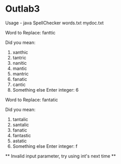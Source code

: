 # Outlab3

Usage - java SpellChecker words.txt mydoc.txt


Word to Replace: fanttic

Did you mean:
1. xanthic
2. tantric
3. nanitic
4. mantic
5. mantric
6. fanatic
7. cantic
0. Something else
Enter integer: 6

Word to Replace: fantatic

Did you mean:
1. tantalic
2. santalic
3. fanatic
4. fantastic
5. astatic
0. Something else
Enter integer: f

** Invalid input parameter, try using int's next time **
